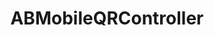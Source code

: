 ---
title: ABMobileQRController
layout: module
mod: 'module:ABMobileQRController'
category: api-controllers
---